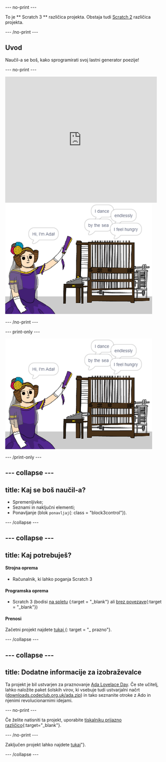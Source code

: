 \--- no-print \---

To je ** Scratch 3 ** različica projekta. Obstaja tudi [Scratch 2](https://projects.raspberrypi.org/en/projects/poetry-generator-scratch2) različica projekta.

\--- /no-print \---

## Uvod

Naučil-a se boš, kako sprogramirati svoj lastni generator poezije!

\--- no-print \---

<div class="scratch-preview">
  <iframe allowtransparency="true" width="485" height="402" src="https://scratch.mit.edu/projects/embed/77844926/?autostart=false" frameborder="0" scrolling="no"></iframe>
  <img src="images/poetry-final.png">
</div>

\--- /no-print \---

\--- print-only \---

![posnetek zaslona igre](images/poetry-final.png)

\--- /print-only \---

## \--- collapse \---

## title: Kaj se boš naučil-a?

+ Spremenljivke;
+ Seznami in naključni elementi;
+ Ponavljanje (blok `ponavljaj`{: class = "block3control"}).

\--- /collapse \---

## \--- collapse \---

## title: Kaj potrebuješ?

#### Strojna oprema

+ Računalnik, ki lahko poganja Scratch 3

#### Programska oprema

+ Scratch 3 (bodisi [na spletu](http://rpf.io/scratchon) {:target = "_blank"} ali [brez povezave](http://rpf.io/scratchoff){:target = "_blank"})

#### Prenosi

Začetni projekt najdete [ tukaj ](http://rpf.io/p/en/poetry-generator-go) {: target = "_ prazno"}.

\--- /collapse \---

## \--- collapse \---

## title: Dodatne informacije za izobraževalce

Ta projekt je bil ustvarjen za praznovanje [Ada Lovelace Day](https://findingada.com). Če ste učitelj, lahko naložite paket šolskih virov, ki vsebuje tudi ustvarjalni načrt ([downloads.codeclub.org.uk/ada.zip](http://downloads.codeclub.org.uk/ada.zip)) in tako seznanite otroke z Ado in njenimi revolucionarnimi idejami.

\--- no-print \---

Če želite natisniti ta projekt, uporabite [tiskalniku prijazno različico](https://projects.raspberrypi.org/en/projects/poetry-generator/print){:target="_blank"}.

\--- /no-print \---

Zaključen projekt lahko najdete [tukaj](http://rpf.io/p/en/poetry-generator-get)"}.

\--- /collapse \---